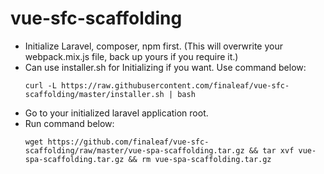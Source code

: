 # vue-sfc-scaffolding

- Initialize Laravel, composer, npm first. (This will overwrite your webpack.mix.js file, back up yours if you require it.)
- Can use installer.sh for Initializing if you want. Use command below: <br>
    ```
    curl -L https://raw.githubusercontent.com/finaleaf/vue-sfc-scaffolding/master/installer.sh | bash
    ```    
- Go to your initialized laravel application root.
- Run command below: <br>
    ```
    wget https://github.com/finaleaf/vue-sfc-scaffolding/raw/master/vue-spa-scaffolding.tar.gz && tar xvf vue-spa-scaffolding.tar.gz && rm vue-spa-scaffolding.tar.gz
    ```
    
